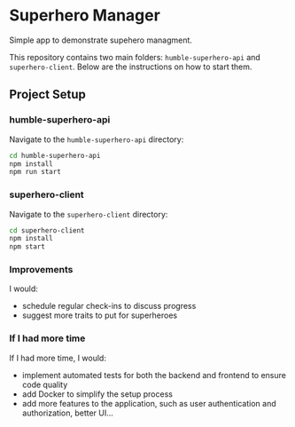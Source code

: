 # Superhero Manager

Simple app to demonstrate supehero managment.

This repository contains two main folders: `humble-superhero-api` and `superhero-client`. Below are the instructions on how to start them.

## Project Setup

### humble-superhero-api

Navigate to the `humble-superhero-api` directory:
   ```bash
   cd humble-superhero-api
   npm install
   npm run start
   ```

### superhero-client

Navigate to the `superhero-client` directory:
   ```bash
   cd superhero-client
   npm install
   npm start
   ```

### Improvements

I would:
- schedule regular check-ins to discuss progress
- suggest more traits to put for superheroes


### If I had more time

If I had more time, I would:

- implement automated tests for both the backend and frontend to ensure code quality
- add Docker to simplify the setup process
- add more features to the application, such as user authentication and authorization, better UI...